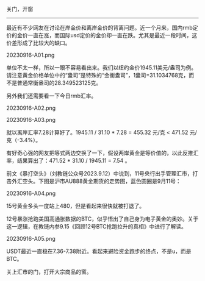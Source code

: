 
关门，开窗

---

最近有不少网友在讨论在岸金价和离岸金价的背离问题。近一个月来，国内rmb定价的金价一直在涨，而国际usd定价的金价却一直在跌。尤其是最近一段时间，这价差形成了比较大的缺口。

20230916-A01.png

单位不太一样，所以一眼不容易看出来。我们以纽约金价1945.11美元/盎司为例。请注意黄金价格单位中的“盎司”是特殊的“金衡盎司”，1盎司=31.1034768克，而不是普通常衡盎司的28.349523125克。

另外我们还需要看一下今日rmb汇率。

20230916-A02.png

20230916-A03.png

就以离岸汇率7.28计算好了。1945.11 / 31.10 * 7.28 = 455.32 元/克 < 471.52 元/克（-3.4%）。

有好奇心强的网友把等式两边交换了一下，假设两岸黄金是等价值的，以此反推汇率，结果算出了：471.52 * 31.10 / 1945.11 = 7.54 。

前文《暴打空头》（刘教链公众号2023.9.12）中说到，11号央行出手管理汇市，打击外汇空头。下图是沪市AU888黄金期货的走势图，蓝色圆圈是9月11号：

20230916-A04.png

15号黄金多头一度站上480，但是看起来很快就被打退了。

12号暴涨抢跑美国高通胀数据的BTC，似乎悟出了自己身为电子黄金的奥妙。关于这一逻辑，在教链内参9.15《回顾12号BTC抢跑拉升的真相》中进行了解读。

20230916-A05.png

USDT最近一直稳在7.36-7.38附近。看起来避险资金跑步的终点，不是u，而是BTC。

关上汇市的门，打开大宗商品的窗。

